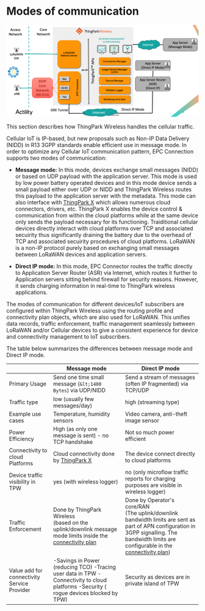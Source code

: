 # Modes of communication

![](_images/communication_modes.png)

This section describes how ThingPark Wireless handles the cellular traffic. 

Cellular IoT is IP-based, but new proposals such as Non-IP Data Delivery (NIDD) in R13 3GPP standards enable efficient use in message mode. In order to optimize any Cellular IoT communication pattern, EPC Connection supports two modes of communication:
-	**Message mode:** In this mode, devices exchange small messages (NIDD) or based on UDP payload with the application server. This mode is used by low power battery operated devices and in this mode device sends a small payload either over UDP or NIDD and ThingPark Wireless routes this payload to the application server with the metadata. This mode can also interface with [ThingPark X](https://docs.thingpark.com/thingpark-x/latest/Overview/) which allows numerous cloud connectors, drivers, etc. ThingPark X enables the device control &amp; communication from within the cloud platforms while at the same device only sends the payload necessary for its functioning. Traiditional cellular devices directly interact with cloud platforms over TCP and associated secuirity thus significantly draining the battery due to the overhead of TCP and associated secuirity procedures of cloud platforms. LoRaWAN is a non-IP protocol purely based on exchanging small messages between LoRaWAN devices and application servers. 

-	**Direct IP mode:** In this mode, EPC Connector routes the traffic directly to Application Server Router (ASR) via Internet, which routes it further to Application servers sitting behind firewall for security reasons. However, it sends charging information in real-time to ThingPark wireless applications. 

The modes of communication for different devices/IoT subscribers are configured within ThingPark Wireless using the routing profile and connectivity plan objects, which are also used for LoRaWAN. This unifies data records, traffic enforcement, traffic management seamlessly between LoRaWAN and/or Cellular devices to give a consistent experience for device and connectivity management to IoT subscribers.

The table below summarizes the differences between message mode and Direct IP mode.

|                                             | Message mode                                                                                                                                                               | Direct IP mode                                                                                                                                                                                                                                               |
|---------------------------------------------|----------------------------------------------------------------------------------------------------------------------------------------------------------------------------|--------------------------------------------------------------------------------------------------------------------------------------------------------------------------------------------------------------------------------------------------------------|
| Primary Usage                               | Send one time small message (`&lt;1400 Bytes`) via UDP/NIDD                                                                                                                   | Send a stream of messages (often IP fragmented) via TCP/UDP                                                                                                                                                                                                  |
| Traffic type                                | low (usually few messages/day)                                                                                                                                             | high (streaming type)                                                                                                                                                                                                                                        |
| Example use cases                           | Temperature, humidity sensors                                                                                                                                              | Video camera, anti-theft image sensor                                                                                                                                                                                                                        |
| Power Efficiency                            | High (as only one message is sent) - no TCP handshake                                                                                                                      | Not so much power efficient                                                                                                                                                                                                                                  |
| Connectivity to cloud Platforms             | Cloud connectivity done by [ThingPark X](https://docs.thingpark.com/thingpark-x/latest/Overview/)                                                                          | The device connect directly to cloud platforms                                                                                                                                                                                                               |
| Device traffic visibility in TPW            | yes (with wireless logger)                                                                                                                                                 | no (only microflow traffic reports for charging purposes are visible in wireless logger)                                                                                                                                                                     |
| Traffic Enforcement                         | Done by ThingPark Wireless <br/> (based on the uplink/downlink message mode limits inside the [connectivity plan](../device-manager-user-guide/view-connectivity-plans.md) | Done by Operator's core/RAN <br/> (The uplink/downlink bandwidth limits are sent as part of APN configuration in 3GPP signalling. The bandwidth limits are configurable in the [connectivity plan](../device-manager-user-guide/view-connectivity-plans.md)) |
| Value add for connectivity Service Provider | -Savings in Power (reducing TCO) -Tracing user data in TPW -Connectivity to cloud platforms -Security ( rogue devices blocked by TPW)                                      | Security as devices are in private island of TPW                                                                                                                                                                                                             |
